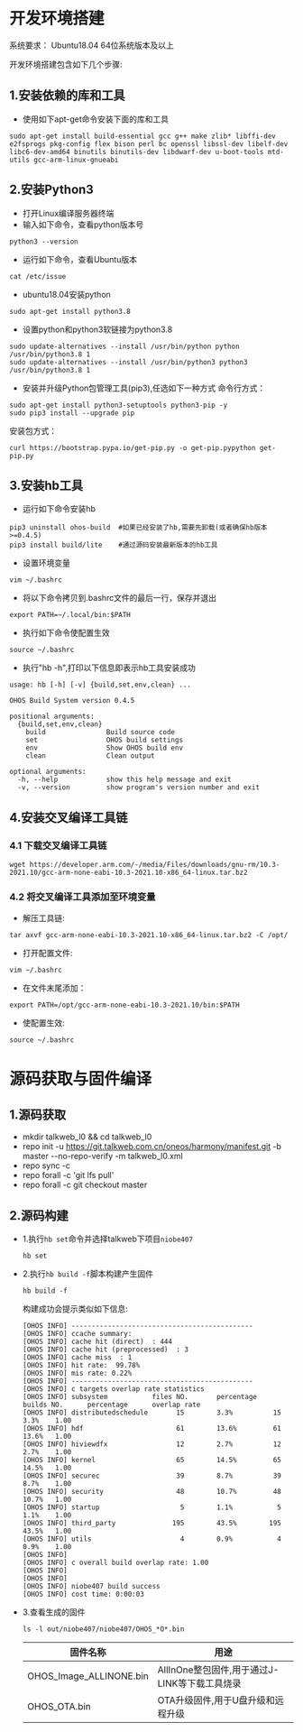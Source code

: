 # 开发环境搭建
系统要求： Ubuntu18.04 64位系统版本及以上

开发环境搭建包含如下几个步骤:

## 1.安装依赖的库和工具
- 使用如下apt-get命令安装下面的库和工具
```shell
sudo apt-get install build-essential gcc g++ make zlib* libffi-dev e2fsprogs pkg-config flex bison perl bc openssl libssl-dev libelf-dev libc6-dev-amd64 binutils binutils-dev libdwarf-dev u-boot-tools mtd-utils gcc-arm-linux-gnueabi
```

## 2.安装Python3
- 打开Linux编译服务器终端
- 输入如下命令，查看python版本号
```shell
python3 --version
```
- 运行如下命令，查看Ubuntu版本
```shell
cat /etc/issue
```
- ubuntu18.04安装python
```shell
sudo apt-get install python3.8
```
- 设置python和python3软链接为python3.8
```shell
sudo update-alternatives --install /usr/bin/python python /usr/bin/python3.8 1
sudo update-alternatives --install /usr/bin/python3 python3 /usr/bin/python3.8 1
```
- 安装并升级Python包管理工具(pip3),任选如下一种方式
命令行方式：
```shell
sudo apt-get install python3-setuptools python3-pip -y
sudo pip3 install --upgrade pip
```
安装包方式：
```shell
curl https://bootstrap.pypa.io/get-pip.py -o get-pip.pypython get-pip.py
```
## 3.安装hb工具
- 运行如下命令安装hb
```shell
pip3 uninstall ohos-build  #如果已经安装了hb,需要先卸载(或者确保hb版本>=0.4.5)
pip3 install build/lite    #通过源码安装最新版本的hb工具
```
- 设置环境变量
```shell
vim ~/.bashrc
```
- 将以下命令拷贝到.bashrc文件的最后一行，保存并退出
```shell
export PATH=~/.local/bin:$PATH
```
- 执行如下命令使配置生效
```shell
source ~/.bashrc
```
- 执行"hb -h",打印以下信息即表示hb工具安装成功
```shell
usage: hb [-h] [-v] {build,set,env,clean} ...

OHOS Build System version 0.4.5

positional arguments:
  {build,set,env,clean}
    build               Build source code
    set                 OHOS build settings
    env                 Show OHOS build env
    clean               Clean output

optional arguments:
  -h, --help            show this help message and exit
  -v, --version         show program's version number and exit
```

## 4.安装交叉编译工具链
### 4.1 下载交叉编译工具链
```shell
wget https://developer.arm.com/-/media/Files/downloads/gnu-rm/10.3-2021.10/gcc-arm-none-eabi-10.3-2021.10-x86_64-linux.tar.bz2
```
### 4.2 将交叉编译工具添加至环境变量
- 解压工具链:
```shell
tar axvf gcc-arm-none-eabi-10.3-2021.10-x86_64-linux.tar.bz2 -C /opt/
```
- 打开配置文件:
```shell
vim ~/.bashrc
```
- 在文件末尾添加：
```shell      
export PATH=/opt/gcc-arm-none-eabi-10.3-2021.10/bin:$PATH
```      
- 使配置生效:   
```shell
source ~/.bashrc
```

# 源码获取与固件编译
## 1.源码获取
* mkdir talkweb_l0 && cd talkweb_l0
* repo init -u https://git.talkweb.com.cn/oneos/harmony/manifest.git -b master --no-repo-verify -m talkweb_l0.xml
* repo sync -c
* repo forall -c 'git lfs pull'
* repo forall -c git checkout master
## 2.源码构建

- 1.执行`hb set`命令并选择talkweb下项目`niobe407`
    ```shell
    hb set
    ```
- 2.执行`hb build -f`脚本构建产生固件
    ```shell
    hb build -f
    ```
    构建成功会提示类似如下信息:
    ```
    [OHOS INFO] ---------------------------------------------
    [OHOS INFO] ccache summary:
    [OHOS INFO] cache hit (direct)  : 444
    [OHOS INFO] cache hit (preprocessed)  : 3
    [OHOS INFO] cache miss  : 1
    [OHOS INFO] hit rate:  99.78% 
    [OHOS INFO] mis rate: 0.22% 
    [OHOS INFO] ---------------------------------------------
    [OHOS INFO] c targets overlap rate statistics
    [OHOS INFO] subsystem           files NO.       percentage      builds NO.      percentage      overlap rate
    [OHOS INFO] distributedschedule       15        3.3%          15        3.3%    1.00
    [OHOS INFO] hdf                       61        13.6%         61        13.6%   1.00
    [OHOS INFO] hiviewdfx                 12        2.7%          12        2.7%    1.00
    [OHOS INFO] kernel                    65        14.5%         65        14.5%   1.00
    [OHOS INFO] securec                   39        8.7%          39        8.7%    1.00
    [OHOS INFO] security                  48        10.7%         48        10.7%   1.00
    [OHOS INFO] startup                    5        1.1%           5        1.1%    1.00
    [OHOS INFO] third_party              195        43.5%        195        43.5%   1.00
    [OHOS INFO] utils                      4        0.9%           4        0.9%    1.00
    [OHOS INFO] 
    [OHOS INFO] c overall build overlap rate: 1.00
    [OHOS INFO] 
    [OHOS INFO] 
    [OHOS INFO] niobe407 build success
    [OHOS INFO] cost time: 0:00:03
    ```
- 3.查看生成的固件
    ```shell
    ls -l out/niobe407/niobe407/OHOS_*O*.bin
    ```
    |  固件名称	|  用途 |  
    |  ----  | ----  | 
    |  OHOS_Image_ALLINONE.bin	|  AllInOne整包固件,用于通过J-LINK等下载工具烧录|  
    | OHOS_OTA.bin| OTA升级固件,用于U盘升级和远程升级|